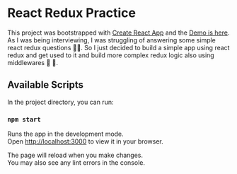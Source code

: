 # React Redux Practice

This project was bootstrapped with [Create React App](https://github.com/facebook/create-react-app) and the [Demo is here](https://ponochovny.github.io/react-redux-practice/).
As I was being interviewing, I was struggling of answering some simple react redux questions :face_exhaling:. So I just decided to build a simple app using react redux and get used to it and build more complex redux logic also using middlewares :monocle_face: :tada:.

## Available Scripts

In the project directory, you can run:

### `npm start`

Runs the app in the development mode.\
Open [http://localhost:3000](http://localhost:3000) to view it in your browser.

The page will reload when you make changes.\
You may also see any lint errors in the console.
